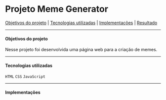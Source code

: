 # Projeto Meme Generator

[Objetivos do projeto](#objetivos-do-projeto) | [Tecnologias utilizadas](#tecnologias-utilizadas) | [Implementações](#implementações) | [Resultado](#resultado)

---

#### Objetivos do projeto

Nesse projeto foi desenvolvida uma página web para a criação de memes.

---

#### Tecnologias utilizadas

`HTML`
`CSS`
`JavaScript`

---

#### Implementações
